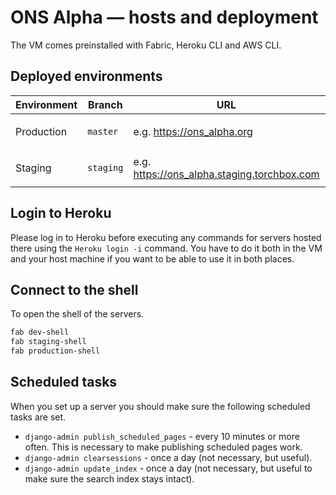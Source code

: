 # ONS Alpha — hosts and deployment

The VM comes preinstalled with Fabric, Heroku CLI and AWS CLI.

## Deployed environments

| Environment | Branch    | URL                                                    | Heroku                                 |
| ----------- | --------- | ------------------------------------------------------ | -------------------------------------- |
| Production  | `master`  | e.g. https://ons_alpha.org                  | e.g. `ons_alpha-production` |
| Staging     | `staging` | e.g. https://ons_alpha.staging.torchbox.com | e.g. `ons_alpha-staging`    |

## Login to Heroku

Please log in to Heroku before executing any commands for servers hosted there
using the `Heroku login -i` command. You have to do it both in the VM and your
host machine if you want to be able to use it in both places.

## Connect to the shell

To open the shell of the servers.

```bash
fab dev-shell
fab staging-shell
fab production-shell
```

## Scheduled tasks

When you set up a server you should make sure the following scheduled tasks are set.

- `django-admin publish_scheduled_pages` - every 10 minutes or more often. This is necessary to make publishing scheduled pages work.
- `django-admin clearsessions` - once a day (not necessary, but useful).
- `django-admin update_index` - once a day (not necessary, but useful to make sure the search index stays intact).

